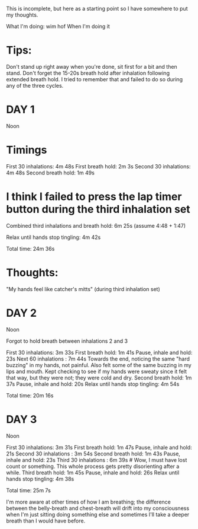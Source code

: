 This is incomplete, but here as a starting point so I have somewhere to put my thoughts.

What I'm doing: wim hof
When I'm doing it

# Tips:
Don't stand up right away when you're done, sit first for a bit and then stand.
Don't forget the 15-20s breath hold after inhalation following extended breath hold. I tried to remember that and failed to do so during any of the three cycles.

DAY 1
=====

Noon

# Timings
First 30 inhalations: 4m 48s
First breath hold: 2m 3s
Second 30 inhalations: 4m 48s
Second breath hold: 1m 49s

# I think I failed to press the lap timer button during the third inhalation set
Combined third inhalations and breath hold: 6m 25s (assume 4:48 + 1:47)

Relax until hands stop tingling: 4m 42s

Total time: 24m 36s

# Thoughts:
"My hands feel like catcher's mitts" (during third inhalation set)

DAY 2
=====

Noon

Forgot to hold breath between inhalations 2 and 3

First 30 inhalations: 3m 33s
First breath hold: 1m 41s
Pause, inhale and hold: 23s
Next 60 inhalations : 7m 44s
Towards the end, noticing the same "hard buzzing" in my hands, not painful. Also felt some of the same buzzing in my lips and mouth.
Kept checking to see if my hands were sweaty since it felt that way, but they were not; they were cold and dry.
Second breath hold: 1m 37s
Pause, inhale and hold: 20s
Relax until hands stop tingling: 4m 54s

Total time: 20m 16s

DAY 3
=====

Noon

First 30 inhalations: 3m 31s
First breath hold: 1m 47s
Pause, inhale and hold: 21s
Second 30 inhalations : 3m 54s
Second breath hold: 1m 43s
Pause, inhale and hold: 23s
Third 30 inhalations : 6m 39s  # Wow, I must have lost count or something. This whole process gets pretty disorienting after a while.
Third breath hold: 1m 45s
Pause, inhale and hold: 26s
Relax until hands stop tingling: 4m 38s

Total time: 25m 7s

I'm more aware at other times of how I am breathing; the difference between the belly-breath and chest-breath will drift into my consciousness when I'm just sitting doing something else and sometimes I'll take a deeper breath than I would have before.